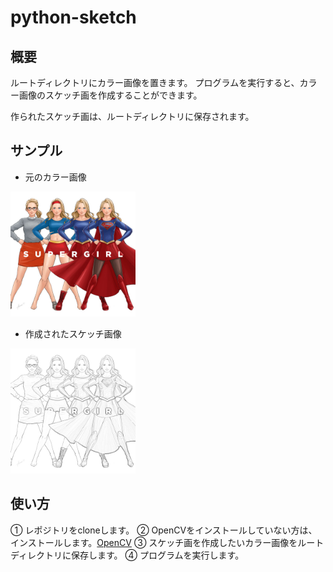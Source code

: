 # python-sketch

## 概要
ルートディレクトリにカラー画像を置きます。
プログラムを実行すると、カラー画像のスケッチ画を作成することができます。

作られたスケッチ画は、ルートディレクトリに保存されます。

## サンプル
- 元のカラー画像
<img src='https://github.com/misa335/python-sketch/blob/master/supergirl.jpg' alt='supergirl' width='200' height='200'>
  
- 作成されたスケッチ画像
<img src='https://github.com/misa335/python-sketch/blob/master/sketch.png' alt='sketch' width='200' height='200'>

## 使い方
  ① レポジトリをcloneします。
  ② OpenCVをインストールしていない方は、インストールします。[OpenCV](https://opencv.org/)
  ③ スケッチ画を作成したいカラー画像をルートディレクトリに保存します。
  ④ プログラムを実行します。 
